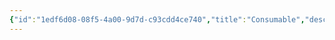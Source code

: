 ```yaml
---
{"id":"1edf6d08-08f5-4a00-9d7d-c93cdd4ce740","title":"Consumable","description":"Inventory - Consumable","publish":true,"date_created":"Tuesday, May 28th 2024, 3:09:01 pm","date_modified":"Friday, May 31st 2024, 11:22:05 pm","editing_lock":true,"live_preview":true,"cssclasses":["mado-heading"],"path":"Tabletop/Campaigns/One Shots/Inventory/Consumable/index.md","permalink":"/tabletop/campaigns/one-shots/inventory/consumable/index/","PassFrontmatter":true}
---
```




